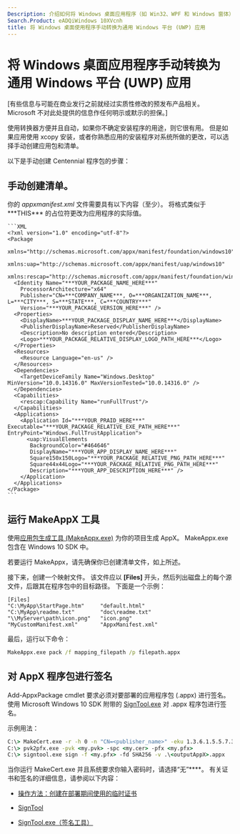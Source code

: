 ```yaml
---
Description: 介绍如何将 Windows 桌面应用程序（如 Win32、WPF 和 Windows 窗体）手动转换为通用 Windows 平台 (UWP) 应用。
Search.Product: eADQiWindows 10XVcnh
title: 将 Windows 桌面使用程序手动转换为通用 Windows 平台 (UWP) 应用
---
```


# 将 Windows 桌面应用程序手动转换为通用 Windows 平台 (UWP) 应用

\[有些信息与可能在商业发行之前就经过实质性修改的预发布产品相关。 Microsoft 不对此处提供的信息作任何明示或默示的担保。\]

使用转换器方便并且自动，如果你不确定安装程序的用途，则它很有用。 但是如果应用使用 xcopy 安装，或者你熟悉应用的安装程序对系统所做的更改，可以选择手动创建应用包和清单。

以下是手动创建 Centennial 程序包的步骤：

## 手动创建清单。

你的 _appxmanifest.xml_ 文件需要具有以下内容（至少）。 将格式类似于 \*\*\*THIS\*\*\* 的占位符更改为应用程序的实际值。

    ```XML
    <?xml version="1.0" encoding="utf-8"?>
    <Package
       xmlns="http://schemas.microsoft.com/appx/manifest/foundation/windows10"
       xmlns:uap="http://schemas.microsoft.com/appx/manifest/uap/windows10"
       xmlns:rescap="http://schemas.microsoft.com/appx/manifest/foundation/windows10/restrictedcapabilities">
      <Identity Name="***YOUR_PACKAGE_NAME_HERE***"
        ProcessorArchitecture="x64"
        Publisher="CN=***COMPANY_NAME***, O=***ORGANIZATION_NAME***, L=***CITY***, S=***STATE***, C=***COUNTRY***"
        Version="***YOUR_PACKAGE_VERSION_HERE***" />
      <Properties>
        <DisplayName>***YOUR_PACKAGE_DISPLAY_NAME_HERE***</DisplayName>
        <PublisherDisplayName>Reserved</PublisherDisplayName>
        <Description>No description entered</Description>
        <Logo>***YOUR_PACKAGE_RELATIVE_DISPLAY_LOGO_PATH_HERE***</Logo>
      </Properties>
      <Resources>
        <Resource Language="en-us" />
      </Resources>
      <Dependencies>
        <TargetDeviceFamily Name="Windows.Desktop" MinVersion="10.0.14316.0" MaxVersionTested="10.0.14316.0" />
      </Dependencies>
      <Capabilities>
        <rescap:Capability Name="runFullTrust"/>
      </Capabilities>
      <Applications>
        <Application Id="***YOUR_PRAID_HERE***" Executable="***YOUR_PACKAGE_RELATIVE_EXE_PATH_HERE***" EntryPoint="Windows.FullTrustApplication">
          <uap:VisualElements
           BackgroundColor="#464646"
           DisplayName="***YOUR_APP_DISPLAY_NAME_HERE***"
           Square150x150Logo="***YOUR_PACKAGE_RELATIVE_PNG_PATH_HERE***"
           Square44x44Logo="***YOUR_PACKAGE_RELATIVE_PNG_PATH_HERE***"
           Description="***YOUR_APP_DESCRIPTION_HERE***" />
        </Application>
      </Applications>
    </Package>
    ```

## 运行 MakeAppX 工具

使用[应用包生成工具 (MakeAppx.exe)](https://msdn.microsoft.com/library/windows/desktop/hh446767(v=vs.85).aspx) 为你的项目生成 AppX。 MakeAppx.exe 包含在 Windows 10 SDK 中。 

若要运行 MakeAppx，请先确保你已创建清单文件，如上所述。 

接下来，创建一个映射文件。 该文件应以 **[Files]** 开头，然后列出磁盘上的每个源文件，后跟其在程序包中的目标路径。 下面是一个示例： 

```
[Files]
"C:\MyApp\StartPage.htm"     "default.html"
"C:\MyApp\readme.txt"        "doc\readme.txt"
"\\MyServer\path\icon.png"   "icon.png"
"MyCustomManifest.xml"       "AppxManifest.xml"
```

最后，运行以下命令： 

```cmd
MakeAppx.exe pack /f mapping_filepath /p filepath.appx
```

## 对 AppX 程序包进行签名

Add-AppxPackage cmdlet 要求必须对要部署的应用程序包 (.appx) 进行签名。 使用 Microsoft Windows 10 SDK 附带的 [SignTool.exe](https://msdn.microsoft.com/library/windows/desktop/aa387764(v=vs.85).aspx) 对 .appx 程序包进行签名。

示例用法： 

```cmd
C:\> MakeCert.exe -r -h 0 -n "CN=<publisher_name>" -eku 1.3.6.1.5.5.7.3.3 -pe -sv <my.pvk> <my.cer>
C:\> pvk2pfx.exe -pvk <my.pvk> -spc <my.cer> -pfx <my.pfx>
C:\> signtool.exe sign -f <my.pfx> -fd SHA256 -v .\<outputAppX>.appx
```

当你运行 MakeCert.exe 并且系统要求你输入密码时，请选择“无”****。 有关证书和签名的详细信息，请参阅以下内容： 

- [操作方法：创建在部署期间使用的临时证书](https://msdn.microsoft.com/library/ms733813.aspx)

- [SignTool](https://msdn.microsoft.com/library/windows/desktop/aa387764.aspx)

- [SignTool.exe（签名工具）](https://msdn.microsoft.com/library/8s9b9yaz.aspx)

<!--HONumber=May16_HO2-->


